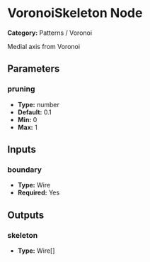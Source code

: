 
# VoronoiSkeleton Node

**Category:** Patterns / Voronoi

Medial axis from Voronoi

## Parameters


### pruning
- **Type:** number
- **Default:** 0.1
- **Min:** 0
- **Max:** 1



## Inputs


### boundary
- **Type:** Wire
- **Required:** Yes



## Outputs


### skeleton
- **Type:** Wire[]




